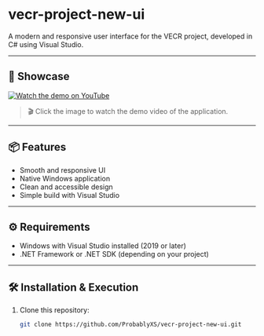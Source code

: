 # vecr-project-new-ui

A modern and responsive user interface for the VECR project, developed in C# using Visual Studio.

---

## 🚀 Showcase

[![Watch the demo on YouTube](https://img.youtube.com/vi/H26gze1Gurk/0.jpg)](https://www.youtube.com/watch?v=H26gze1Gurk)

> 🎬 Click the image to watch the demo video of the application.

---

## 📦 Features

- Smooth and responsive UI
- Native Windows application
- Clean and accessible design
- Simple build with Visual Studio

---

## ⚙️ Requirements

- Windows with Visual Studio installed (2019 or later)
- .NET Framework or .NET SDK (depending on your project)

---

## 🛠️ Installation & Execution

1. Clone this repository:
   ```bash
   git clone https://github.com/ProbablyXS/vecr-project-new-ui.git
